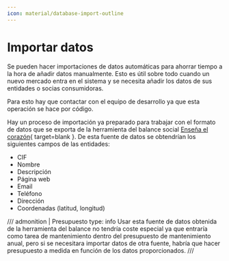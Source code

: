 ```yaml
---
icon: material/database-import-outline
---
```


# Importar datos

Se pueden hacer importaciones de datos automáticas para ahorrar tiempo a la hora de añadir datos manualmente.
Esto es útil sobre todo cuando un nuevo mercado entra en el sistema y se necesita añadir los datos de sus entidades o 
socias consumidoras.

Para esto hay que contactar con el equipo de desarrollo ya que esta operación se hace por código.

Hay un proceso de importación ya preparado para trabajar con el formato de datos que se exporta de la herramienta
del balance social [Enseña el corazón](https://ensenaelcorazon.org/bs/login){ target=blank }. De esta fuente de datos
se obtendrían los siguientes campos de las entidades:

- CIF
- Nombre
- Descripción
- Página web
- Email
- Teléfono
- Dirección
- Coordenadas (latitud, longitud)

/// admonition | Presupuesto
    type: info
Usar esta fuente de datos obtenida de la herramienta del balance no tendría coste
especial ya que entraría como tarea de mantenimiento dentro del presupuesto de mantenimiento anual, 
pero si se necesitara importar datos de otra fuente, habría que hacer
presupuesto a medida en función de los datos proporcionados.
///

